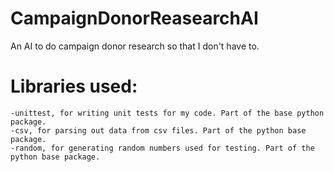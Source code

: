 # CampaignDonorReasearchAI
An AI to do campaign donor research so that I don't have to.

# Libraries used:
    -unittest, for writing unit tests for my code. Part of the base python package.
    -csv, for parsing out data from csv files. Part of the python base package.
    -random, for generating random numbers used for testing. Part of the python base package.
